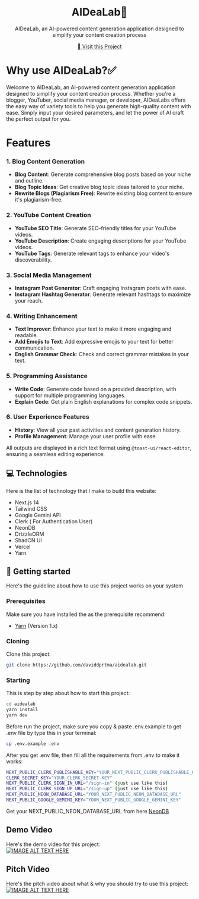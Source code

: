 

<h1 align="center" style="font-weight: bold;">AIDeaLab🔬</h1>


<p align="center">AIDeaLab, an AI-powered content generation application designed to simplify your content creation process</p>


<p align="center">
<a href="https://aidealab.vercel.app/">📱 Visit this Project</a>
</p>

# Why use AIDeaLab?✅
Welcome to AIDeaLab, an AI-powered content generation application designed to simplify your content creation process. Whether you're a blogger, YouTuber, social media manager, or developer, AIDeaLabs offers the easy way of variety tools to help you generate high-quality content with ease. Simply input your desired parameters, and let the power of AI craft the perfect output for you.

# Features
### 1. Blog Content Generation
- **Blog Content**: Generate comprehensive blog posts based on your niche and outline.
- **Blog Topic Ideas**: Get creative blog topic ideas tailored to your niche.
- **Rewrite Blogs (Plagiarism Free)**: Rewrite existing blog content to ensure it's plagiarism-free.

### 2. YouTube Content Creation
- **YouTube SEO Title**: Generate SEO-friendly titles for your YouTube videos.
- **YouTube Description**: Create engaging descriptions for your YouTube videos.
- **YouTube Tags**: Generate relevant tags to enhance your video's discoverability.

### 3. Social Media Management
- **Instagram Post Generator**: Craft engaging Instagram posts with ease.
- **Instagram Hashtag Generator**: Generate relevant hashtags to maximize your reach.

### 4. Writing Enhancement
- **Text Improver**: Enhance your text to make it more engaging and readable.
- **Add Emojis to Text**: Add expressive emojis to your text for better communication.
- **English Grammar Check**: Check and correct grammar mistakes in your text.

### 5. Programming Assistance
- **Write Code**: Generate code based on a provided description, with support for multiple programming languages.
- **Explain Code**: Get plain English explanations for complex code snippets.

### 6. User Experience Features
- **History**: View all your past activities and content generation history.
- **Profile Management**: Manage your user profile with ease.

All outputs are displayed in a rich text format using `@toast-ui/react-editor`, ensuring a seamless editing experience.


<h2 id="technologies">💻 Technologies</h2>

Here is the list of technology that I make to build this website: 

- Next.js 14
- Tailwind CSS
- Google Gemini API
- Clerk ( For Authentication User)
- NeonDB
- DrizzleORM
- ShadCN UI
- Vercel
- Yarn

<h2 id="started">🚀 Getting started</h2>

Here's the guideline about how to use this project works on your system

<h3>Prerequisites</h3>

Make sure you have installed the  as the prerequisite recommend: 

- [Yarn](https://classic.yarnpkg.com/en/docs)
(Version 1.x)

<h3>Cloning</h3>

Clone this project: 
```bash
git clone https://github.com/daviddprtma/aidealab.git
```

<h3>Starting</h3>

This is step by step about how to start this project: 

```bash
cd aidealab
yarn install
yarn dev
```

Before run the project, make sure you copy & paste .env.example to get .env file by type this in your terminal: 

```bash
cp .env.example .env
```

After you get .env file, then fill all the requirements from .env to make it works: 

```bash
NEXT_PUBLIC_CLERK_PUBLISHABLE_KEY="YOUR_NEXT_PUBLIC_CLERK_PUBLISHABLE_KEY"
CLERK_SECRET_KEY="YOUR_CLERK_SECRET-KEY"
NEXT_PUBLIC_CLERK_SIGN_IN_URL="/sign-in" (just use like this)
NEXT_PUBLIC_CLERK_SIGN_UP_URL="/sign-up" (just use like this)
NEXT_PUBLIC_NEON_DATABASE_URL="YOUR_NEXT_PUBLIC_NEON_DATABASE_URL" 
NEXT_PUBLIC_GOOGLE_GEMINI_KEY="YOUR_NEXT_PUBLIC_GOOGLE_GEMINI_KEY"
```
Get your NEXT_PUBLIC_NEON_DATABASE_URL from here [NeonDB](https://neon.com/)

## Demo Video
Here's the demo video for this project: 
<br> 
[![IMAGE ALT TEXT HERE](https://img.youtube.com/vi/ccPVYb-SyBk/0.jpg)](https://www.youtube.com/watch?v=ccPVYb-SyBk)

## Pitch Video
Here's the pitch video about what & why you should try to use this project:
<br> 
[![IMAGE ALT TEXT HERE](https://img.youtube.com/vi/uAlxqaSSQ50/0.jpg)](https://www.youtube.com/watch?v=uAlxqaSSQ50)
